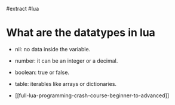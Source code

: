 #extract
#lua

# What are the datatypes in lua

- nil: no data inside the variable.
- number: it can be an integer or a decimal.
- boolean: true or false.
- table: iterables like arrays or dictionaries.

- [[full-lua-programming-crash-course-beginner-to-advanced]]
